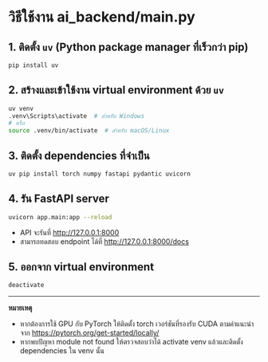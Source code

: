 # วิธีใช้งาน ai_backend/main.py

## 1. ติดตั้ง `uv` (Python package manager ที่เร็วกว่า pip)

```sh
pip install uv
```

## 2. สร้างและเข้าใช้งาน virtual environment ด้วย `uv`

```sh
uv venv
.venv\Scripts\activate  # สำหรับ Windows
# หรือ
source .venv/bin/activate  # สำหรับ macOS/Linux
```

## 3. ติดตั้ง dependencies ที่จำเป็น

```sh
uv pip install torch numpy fastapi pydantic uvicorn
```

## 4. รัน FastAPI server

```sh
uvicorn app.main:app --reload
```

- API จะรันที่ http://127.0.0.1:8000
- สามารถทดสอบ endpoint ได้ที่ http://127.0.0.1:8000/docs

## 5. ออกจาก virtual environment

```sh
deactivate
```

---

**หมายเหตุ**
- หากต้องการใช้ GPU กับ PyTorch ให้ติดตั้ง torch เวอร์ชันที่รองรับ CUDA ตามคำแนะนำจาก https://pytorch.org/get-started/locally/
- หากพบปัญหา module not found ให้ตรวจสอบว่าได้ activate venv แล้วและติดตั้ง dependencies ใน venv นั้น